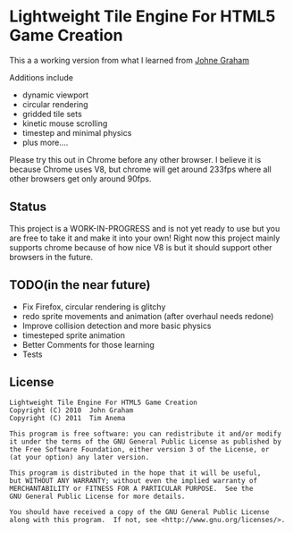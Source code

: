 Lightweight Tile Engine For HTML5 Game Creation=============This a a working version from what I learned from <a href="http://www.johnegraham2.com/web-technology/javascript-2d-tile-engine-canvas-helper-objects/">Johne Graham</a> Additions include* dynamic viewport * circular rendering* gridded tile sets* kinetic mouse scrolling* timestep and minimal physics* plus more.... Please try this out in Chrome before any other browser. I believe it is becauseChrome uses V8, but chrome will get around 233fps where all other browsers get only around 90fps.Status------This project is a WORK-IN-PROGRESS and is not yet ready to use but you are free to take it and make it into your own! Right now this project mainly supports chrome because of how nice V8 isbut it should support other browsers in the future.TODO(in the near future)----* Fix Firefox, circular rendering is glitchy* redo sprite movements and animation (after overhaul needs redone)* Improve collision detection and more basic physics* timesteped sprite animation * Better Comments for those learning* TestsLicense -------	Lightweight Tile Engine For HTML5 Game Creation	Copyright (C) 2010  John Graham	Copyright (C) 2011  Tim Anema	This program is free software: you can redistribute it and/or modify	it under the terms of the GNU General Public License as published by	the Free Software Foundation, either version 3 of the License, or	(at your option) any later version.	This program is distributed in the hope that it will be useful,	but WITHOUT ANY WARRANTY; without even the implied warranty of	MERCHANTABILITY or FITNESS FOR A PARTICULAR PURPOSE.  See the	GNU General Public License for more details.	You should have received a copy of the GNU General Public License	along with this program.  If not, see <http://www.gnu.org/licenses/>.